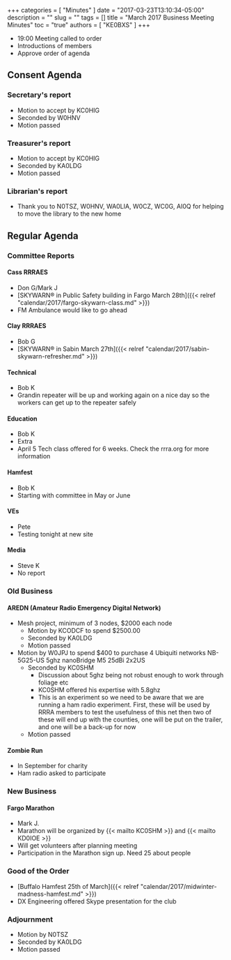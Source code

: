 +++
categories = [ "Minutes" ]
date = "2017-03-23T13:10:34-05:00"
description = ""
slug = ""
tags = []
title = "March 2017 Business Meeting Minutes"
toc = "true"
authors = [ "KE0BXS" ]
+++
* 19:00 Meeting called to order
* Introductions of members
* Approve order of agenda
<!--more-->
## Consent Agenda

### Secretary's report
* Motion to accept by KC0HIG 
* Seconded by W0HNV 
* Motion passed

### Treasurer's report
* Motion to accept by KC0HIG
* Seconded by KA0LDG
* Motion passed

### Librarian's report
* Thank you to N0TSZ, W0HNV, WA0LIA, W0CZ, WC0G, AI0Q for helping to
move the library to the new home

## Regular Agenda

### Committee Reports

#### Cass RRRAES
* Don G/Mark J
* [SKYWARN&reg; in Public Safety building in Fargo March 28th]({{< relref "calendar/2017/fargo-skywarn-class.md" >}})
* FM Ambulance would like to go ahead

#### Clay RRRAES
* Bob G
* [SKYWARN&reg; in Sabin March 27th]({{< relref "calendar/2017/sabin-skywarn-refresher.md" >}})

#### Technical
* Bob K
* Grandin repeater will be up and working again on a nice day so the
 workers can get up to the repeater safely

#### Education
* Bob K
* Extra
* April 5 Tech class offered for 6 weeks.  Check the rrra.org for more information

#### Hamfest
* Bob K
* Starting with committee in May or June

#### VEs
* Pete
* Testing tonight at new site

#### Media
* Steve K
* No report

### Old Business

#### AREDN (Amateur Radio Emergency Digital Network)
* Mesh project, minimum of 3 nodes, $2000 each node
    * Motion by KCODCF to spend $2500.00
    * Seconded by KA0LDG
    * Motion passed
* Motion by W0JPJ to spend $400 to purchase 4 Ubiquiti networks NB-5G25-US 5ghz nanoBridge M5 25dBi 2x2US
    * Seconded by KC0SHM
		* Discussion about 5ghz being not robust enough to work through foliage etc
		* KC0SHM offered his expertise with 5.8ghz
		* This is an experiment so we need to be aware that we are running a ham radio experiment. First, these will be used by RRRA members to test the usefulness of this net then two of these will end up with the counties, one will be put on the trailer, and one will be a back-up for now
    * Motion passed

#### Zombie Run
* In September for charity
* Ham radio asked to participate

### New Business

#### Fargo Marathon
* Mark J.
* Marathon will be organized by {{< mailto KC0SHM >}} and {{< mailto KD0IOE >}}
* Will get volunteers after planning meeting
* Participation in the Marathon sign up. Need 25 about people

### Good of the Order

* [Buffalo Hamfest 25th of March]({{< relref "calendar/2017/midwinter-madness-hamfest.md" >}})
* DX Engineering offered Skype presentation for the club

### Adjournment
* Motion by N0TSZ
* Seconded by KA0LDG
* Motion passed
